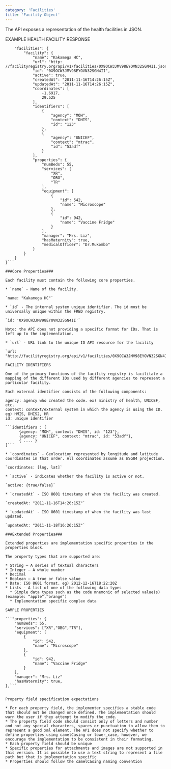 ```yaml
---
category: 'Facilities'
title: 'Facility Object'
---
```


The API exposes a representation of the health facilities in JSON.

EXAMPLE HEALTH FACILITY RESPONSE

```{
    "facilities": {
        "facility": {
            "name": "Kakamega HC",
            "url": "http: //facilityregistry.org/api/v1/facilities/0X9OCW3JMV98EYOVN32SGN4II.json",
            "id": "0X9OCW3JMV98EYOVN32SGN4II",
            "active": true,
            "createdAt": "2011-11-16T14:26:15Z",
            "updatedAt": "2011-11-16T14:26:15Z",
            "coordinates": [
                -1.6917,
                29.525
            ],
            "identifiers": [
                {
                    "agency": "MOH",
                    "context": "DHIS",
                    "id": "123"
                },
                {
                    "agency": "UNICEF",
                    "context": "mtrac",
                    "id": "53adf"
                }
            ],
            "properties": {
                "numBeds": 55,
                "services": [
                    "XR",
                    "OBG",
                    "TR"
                ],
                "equipment": [
                    {
                        "id": 542,
                        "name": "Microscope"
                    },
                    {
                        "id": 942,
                        "name": "Vaccine Fridge"
                    }
                ],
                "manager": "Mrs. Liz",
                "hasMaternity": true,
                "medicalOfficer": "Dr.Mukombo"
            }
        }
    }
}```

###Core Properties###

Each facility must contain the following core properties.

* `name` - Name of the facility.

`name: "Kakamega HC"`

* `id` - The internal system unique identifier. The id most be universally unique within the FRED registry.

`id: '0X9OCW3JMV98EYOVN32SGN4II'`

Note: the API does not providing a specific format for IDs. That is left up to the implementation.

* `url` - URL link to the unique ID API resource for the facility

`url: "http://facilityregistry.org/api/v1/facilities/0X9OCW3JMV98EYOVN32SGN4II.json"`

FACILITY IDENTIFIERS

One of the primary functions of the facility registry is facilitate a mapping of the different IDs used by different agencies to represent a particular facility.

Each external identifier consists of the following components:

agency: agency who created the code. ex) ministry of health, UNICEF, etc.
context: context/external system in which the agency is using the ID. eg) HMIS, DHIS2, HR
id: unique identifier

```identifiers : [
      {agency: "MOH", context: "DHIS", id: "123"},
      {agency: "UNICEF", context: "mtrac", id: "53adf"},
      { .... }
]```

* `coordinates` - Geolocation represented by longitude and latitude coordinates in that order. All coordinates assume as WSG84 projection.

`coordinates: [lng, lat]`

* `active` - indicates whether the facility is active or not.

`active: {true/false}`

* `createdAt` - ISO 8601 timestamp of when the facility was created.

`createdAt: "2011-11-16T14:26:15Z"`

* `updatedAt` - ISO 8601 timestamp of when the facility was last updated.

`updatedAt: "2011-11-18T16:26:15Z"`

###Extended Properties###

Extended properties are implementation specific properties in the properties block.

The property types that are supported are:

* String – A series of textual characters
* Integer – A whole number
* Decimal
* Boolean – A true or false value
* Date: ISO 8601 format. eg) 2012-12-16T18:22:20Z
* Lists - A list of one of the following data types 
  * Simple data types such as the code mnemonic of selected value(s) (example: “apple”,”orange”)
  * Implementation specific complex data

SAMPLE PROPERTIES

```"properties": {
    "numBeds": 55,
    "services": ["XR","OBG","TR"],
    "equipment": [
        {
            "id": 542,
            "name": "Microscope"
        },
        {
            "id": 942,
            "name": "Vaccine Fridge"
        }
    ],
    "manager": "Mrs. Liz"
    "hasMaternity": true,
},```


Property field specification expectations

* For each property field, the implementer specifies a stable code that should not be changed once defined. The implementation should warn the user if they attempt to modify the code.
* The property field code should consist only of letters and number and not any special characters, spaces or punctuation to allow them to represent a good xml element. The API does not specify whether to define properties using camelCasing or lower_case, however, we encourage the implementation to be consistent in their formating.
* Each property field should be unique
* Specific properties for attachments and images are not supported in this version. It is possible to use a text string to represent a file path but that is implementation specific
* Properties should follow the camelCasing naming convention
